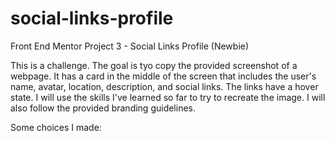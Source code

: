 # social-links-profile
Front End Mentor Project 3 - Social Links Profile (Newbie)

This is a challenge.  The goal is tyo copy the provided screenshot of a webpage.  It has a card in the middle of the screen that includes the user's name, avatar, location, description, and social links.  The links have a hover state.  I will use the skills I've learned so far to try to recreate the image.  I will also follow the provided branding guidelines.

Some choices I made:

